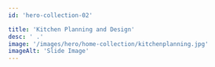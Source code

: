 ```yaml
---
id: 'hero-collection-02'

title: 'Kitchen Planning and Design'
desc: ' .'
image: '/images/hero/home-collection/kitchenplanning.jpg'
imageAlt: 'Slide Image'
---
```


